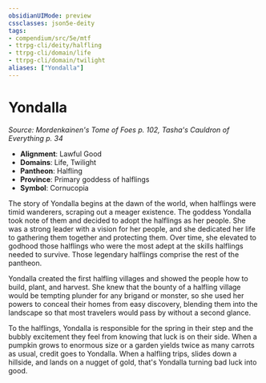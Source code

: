 ```yaml
---
obsidianUIMode: preview
cssclasses: json5e-deity
tags:
- compendium/src/5e/mtf
- ttrpg-cli/deity/halfling
- ttrpg-cli/domain/life
- ttrpg-cli/domain/twilight
aliases: ["Yondalla"]
---
```

# Yondalla
*Source: Mordenkainen's Tome of Foes p. 102, Tasha's Cauldron of Everything p. 34* 

- **Alignment**: Lawful Good
- **Domains**: Life, Twilight
- **Pantheon**: Halfling
- **Province**: Primary goddess of halflings
- **Symbol**: Cornucopia

The story of Yondalla begins at the dawn of the world, when halflings were timid wanderers, scraping out a meager existence. The goddess Yondalla took note of them and decided to adopt the halflings as her people. She was a strong leader with a vision for her people, and she dedicated her life to gathering them together and protecting them. Over time, she elevated to godhood those halflings who were the most adept at the skills halflings needed to survive. Those legendary halflings comprise the rest of the pantheon.

Yondalla created the first halfling villages and showed the people how to build, plant, and harvest. She knew that the bounty of a halfling village would be tempting plunder for any brigand or monster, so she used her powers to conceal their homes from easy discovery, blending them into the landscape so that most travelers would pass by without a second glance.

To the halflings, Yondalla is responsible for the spring in their step and the bubbly excitement they feel from knowing that luck is on their side. When a pumpkin grows to enormous size or a garden yields twice as many carrots as usual, credit goes to Yondalla. When a halfling trips, slides down a hillside, and lands on a nugget of gold, that's Yondalla turning bad luck into good.